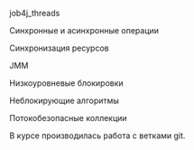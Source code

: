 job4j_threads

Синхронные и асинхронные операции

Синхронизация ресурсов

JMM

Низкоуровневые блокировки

Неблокирующие алгоритмы

Потокобезопасные коллекции

В курсе производилась работа с ветками git.
